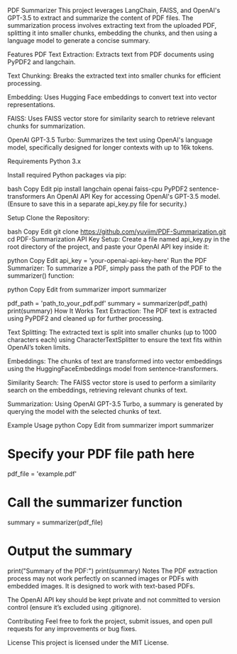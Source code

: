 PDF Summarizer
This project leverages LangChain, FAISS, and OpenAI's GPT-3.5 to extract and summarize the content of PDF files. The summarization process involves extracting text from the uploaded PDF, splitting it into smaller chunks, embedding the chunks, and then using a language model to generate a concise summary.

Features
PDF Text Extraction: Extracts text from PDF documents using PyPDF2 and langchain.

Text Chunking: Breaks the extracted text into smaller chunks for efficient processing.

Embedding: Uses Hugging Face embeddings to convert text into vector representations.

FAISS: Uses FAISS vector store for similarity search to retrieve relevant chunks for summarization.

OpenAI GPT-3.5 Turbo: Summarizes the text using OpenAI's language model, specifically designed for longer contexts with up to 16k tokens.

Requirements
Python 3.x

Install required Python packages via pip:

bash
Copy
Edit
pip install langchain openai faiss-cpu PyPDF2 sentence-transformers
An OpenAI API Key for accessing OpenAI's GPT-3.5 model. (Ensure to save this in a separate api_key.py file for security.)

Setup
Clone the Repository:

bash
Copy
Edit
git clone https://github.com/yuviim/PDF-Summarization.git
cd PDF-Summarization
API Key Setup: Create a file named api_key.py in the root directory of the project, and paste your OpenAI API key inside it:

python
Copy
Edit
api_key = 'your-openai-api-key-here'
Run the PDF Summarizer: To summarize a PDF, simply pass the path of the PDF to the summarizer() function:

python
Copy
Edit
from summarizer import summarizer

pdf_path = 'path_to_your_pdf.pdf'
summary = summarizer(pdf_path)
print(summary)
How It Works
Text Extraction: The PDF text is extracted using PyPDF2 and cleaned up for further processing.

Text Splitting: The extracted text is split into smaller chunks (up to 1000 characters each) using CharacterTextSplitter to ensure the text fits within OpenAI’s token limits.

Embeddings: The chunks of text are transformed into vector embeddings using the HuggingFaceEmbeddings model from sentence-transformers.

Similarity Search: The FAISS vector store is used to perform a similarity search on the embeddings, retrieving relevant chunks of text.

Summarization: Using OpenAI GPT-3.5 Turbo, a summary is generated by querying the model with the selected chunks of text.

Example Usage
python
Copy
Edit
from summarizer import summarizer

# Specify your PDF file path here
pdf_file = 'example.pdf'

# Call the summarizer function
summary = summarizer(pdf_file)

# Output the summary
print("Summary of the PDF:")
print(summary)
Notes
The PDF extraction process may not work perfectly on scanned images or PDFs with embedded images. It is designed to work with text-based PDFs.

The OpenAI API key should be kept private and not committed to version control (ensure it’s excluded using .gitignore).

Contributing
Feel free to fork the project, submit issues, and open pull requests for any improvements or bug fixes.

License
This project is licensed under the MIT License.
